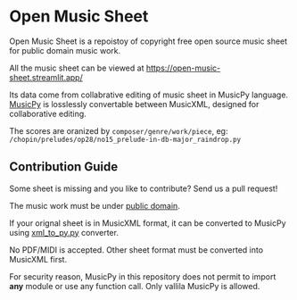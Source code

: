 # Open Music Sheet

Open Music Sheet is a repoistoy of copyright free open source music sheet for public domain music work.

All the music sheet can be viewed at https://open-music-sheet.streamlit.app/

Its data come from collabrative editing of music sheet in MusicPy language. 
[MusicPy](https://github.com/yufanyufan/musicpy) is losslessly convertable between MusicXML, designed for collaborative editing.

The scores are oranized by `composer/genre/work/piece`, eg: `/chopin/preludes/op28/no15_prelude-in-db-major_raindrop.py`

## Contribution Guide
Some sheet is missing and you like to contribute? Send us a pull request!

The music work must be under [public domain](https://creativecommons.org/publicdomain/mark/1.0/).

If your orignal sheet is in MusicXML format, it can be converted to MusicPy using [xml_to_py.py](https://github.com/yufanyufan/musicpy/blob/main/xml_to_py.py) converter.

No PDF/MIDI is accepted. Other sheet format must be converted into MusicXML first.

For security reason, MusicPy in this repository does not permit to import **any** module or use any function call. Only vallila MusicPy is allowed.


